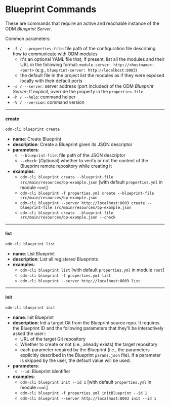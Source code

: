 # Blueprint Commands

These are commands that require an active and reachable instance of the ODM *Blueprint Server*.

Common parameters:

* `-f / --properties-file`: file path of the configuration file describing how to communicate with ODM modules 
    * it's an optional YAML file that, if present, list all the modules and their URL in the following format: `module-server: http://<hostname>:<port>` (e.g., `blueprint-server: http://localhost:8003`) 
    * the default file in the project list the modules as if they were exposed locally with their default ports
* `-s / --server`: server address (port included) of the ODM *Blueprint Server*; If explicit, override the property in the `properties-file`
* `-h / --help`: command helper
* `-V / --version`: command version

---
#### create
```bash
odm-cli blueprint create
```

* **name**: Create Blueprint
* **description**: Create a Blueprint given its JSON descriptor
* **parameters**: 
    * `--blueprint-file`: file path of the JSON descriptor 
    * `--check`: [Optional] whether to verify or not the content of the Blueprint remote repository while creating it
* **examples**: 
    * `odm-cli blueprint create --blueprint-file src/main/resources/bp-example.json` [with default `properties.yml` in module `root`] 
    * `odm-cli blueprint -f properties.yml create --blueprint-file src/main/resources/bp-example.json` 
    * `odm-cli blueprint --server http://localhost:8003 create --blueprint-file src/main/resources/bp-example.json` 
    * `odm-cli blueprint create --blueprint-file src/main/resources/bp-example.json --check`

---
#### list
```bash
odm-cli blueprint list
```

* **name**: List Blueprint
* **description**: List all registered Blueprints
* **examples**:  
    * `odm-cli blueprint list` [with default `properties.yml` in module `root`] 
    * `odm-cli blueprint -f properties.yml list` 
    * `odm-cli blueprint --server http://localhost:8003 list`

---
#### init

```bash
odm-cli blueprint init
```

* **name**: Init Blueprint
* **description**: Init a target Git from the Blueprint source repo. It requires the Blueprint ID and the following parameters that they'll be interactively asked the user:: 
    * URL of the target Git repository 
    * Whether to create or not (i.e., already exists) the target repository 
    * each parameter required by the Blueprint (i.e., the parameters explicitly described in the Blueprint `params.json` file). if a parameter is skipped by the user, the default value will be used.
* **parameters**: 
    * `--id`: Blueprint identifier
* **examples**:  
    * `odm-cli blueprint init --id 1` [with default `properties.yml` in module `root`] 
    * `odm-cli blueprint -f properties.yml initBlueprint --id 1` 
    * `odm-cli blueprint --server http://localhost:8003 init --id 1`